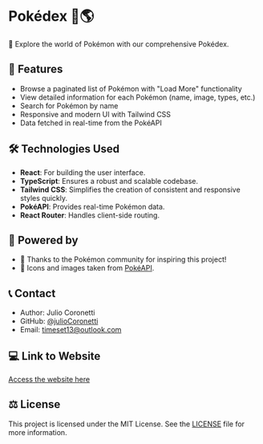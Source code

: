 # Pokédex 🐾🌎

🐾 Explore the world of Pokémon with our comprehensive Pokédex.

## 🌟 Features

- Browse a paginated list of Pokémon with "Load More" functionality
- View detailed information for each Pokémon (name, image, types, etc.)
- Search for Pokémon by name
- Responsive and modern UI with Tailwind CSS
- Data fetched in real-time from the PokéAPI

## 🛠️ Technologies Used

- **React**: For building the user interface.
- **TypeScript**: Ensures a robust and scalable codebase.
- **Tailwind CSS**: Simplifies the creation of consistent and responsive styles quickly.
- **PokéAPI**: Provides real-time Pokémon data.
- **React Router**: Handles client-side routing.

## 🚀 Powered by
- 🐾 Thanks to the Pokémon community for inspiring this project!
- 🎨 Icons and images taken from [PokéAPI](https://pokeapi.co/).

## 📞 Contact
- Author: Julio Coronetti
- GitHub: [@julioCoronetti](https://github.com/julioCoronetti)
- Email: [timeset13@outlook.com](mailto:timeset13@outlook.com)

## 💻 Link to Website

[Access the website here](https://juliocoronetti-pokedex.vercel.app)

## ⚖ License

This project is licensed under the MIT License. See the [LICENSE](https://github.com/julioCoronetti/ToDo-List/edit/main/LICENSE) file for more information.
